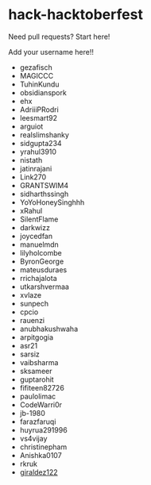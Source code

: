# hack-hacktoberfest
Need pull requests? Start here!

Add your username here!!

- gezafisch
- MAGICCC
- TuhinKundu
- obsidianspork
- ehx
- AdriiiPRodri
- leesmart92
- arguiot
- realslimshanky
- sidgupta234
- yrahul3910
- nistath
- jatinrajani
- Link270
- GRANTSWIM4
- sidharthssingh
- YoYoHoneySinghhh
- xRahul
- SilentFlame
- darkwizz
- joycedfan
- manuelmdn
- lilyholcombe
- ByronGeorge
- mateusduraes
- rrichajalota
- utkarshvermaa
- xvlaze
- sunpech
- cpcio
- rauenzi
- anubhakushwaha
- arpitgogia
- asr21
- sarsiz
- vaibsharma
- sksameer
- guptarohit
- fifiteen82726
- paulolimac
- CodeWarri0r
- jb-1980
- farazfaruqi
- huyrua291996
- vs4vijay
- christinepham
- Anishka0107
- rkruk
- [giraldez122](https://www.github.com/giraldez122)
